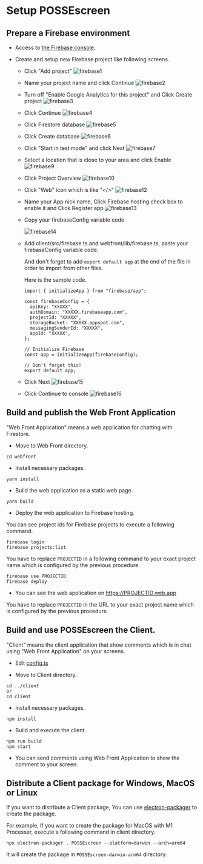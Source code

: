 # Setup POSSEscreen

## Prepare a Firebase environment

- Access to [the Firebase console](https://console.firebase.google.com/).
- Create and setup new Firebase project like following screens.

  - Click "Add project"
    ![firebase1](./img/1.png)

  - Name your project name and click Continue
    ![firebase2](./img/2.png)

  - Turn off "Enable Google Analytics for this project" and Click Create project
    ![firebase3](./img/3.png)

  - Click Continue
    ![firebase4](./img/4.png)

  - Click Firestore database
    ![firebase5](./img/5.png)

  - Click Create database
    ![firebase6](./img/6.png)

  - Click "Start in test mode" and click Next
    ![firebase7](./img/7.png)

  - Select a location that is close to your area and click Enable
    ![firebase9](./img/9.png)

  - Click Project Overview
    ![firebase10](./img/10.png)

  - Click "Web" icon which is like "</>"
    ![firebase12](./img/12.png)

  - Name your App nick name, Click Firebase hosting check box to enable it and Click Register app
    ![firebase13](./img/13.png)

  - Copy your firebaseConfig variable code 

    ![firebase14](./img/14.png)

  - Add client/src/firebase.ts and webfront/lib/firebase.ts, paste your firebaseConfig variable code.
    
    And don't forget to add `export default app` at the end of the file in order to import from other files.

    Here is the sample code.
    ```
    import { initializeApp } from "firebase/app";

    const firebaseConfig = {
      apiKey: "XXXXX",
      authDomain: "XXXXX.firebaseapp.com",
      projectId: "XXXXX",
      storageBucket: "XXXXX.appspot.com",
      messagingSenderId: "XXXXX",
      appId: "XXXXX",
    };

    // Initialize Firebase
    const app = initializeApp(firebaseConfig);

    // Don't forget this!
    export default app;
    ```


  - Click Next
    ![firebase15](./img/15.png)

  - Click Continue to console
    ![firebase16](./img/16.png)

## Build and publish the Web Front Application

"Web Front Application" means a web application for chatting with Firestore.

- Move to Web Front directory.

```
cd webfront
```

- Install necessary packages.

```
yarn install
```

- Build the web application as a static web page.

```
yarn build
```

- Deploy the web application to Firebase hosting.

You can see project ids for Firebase projects to execute a following command.

```
firebase login
firebase projects:list
```

You have to replace `PROJECTID` in a following command to your exact project name which is configured by the previous procedure.

```
firebase use PROJECTID
firebase deploy
```

- You can see the web application on https://PROJECTID.web.app

You have to replace `PROJECTID` in the URL to your exact project name which is configured by the previous procedure.

## Build and use POSSEscreen the Client.

"Client" means the client application that show comments which is in chat using "Web Front Application" on your screens.

- Edit [config.ts](../client/src/config.ts)

- Move to Client directory.

```
cd ../client
or
cd client
```

- Install necessary packages.

```
npm install
```

- Build and execute the client.

```
npm run build
npm start
```

- You can send comments using Web Front Application to show the comment to your screen.

## Distribute a Client package for Windows, MacOS or Linux

If you want to distribute a Client package, You can use [electron-packager](https://github.com/electron/electron-packager) to create the package.

For example, If you want to create the package for MacOS with M1 Processer, execute a following command in client directory.

```
npx electron-packager . POSSEscreen --platform=darwin --arch=arm64
```

It will create the package in `POSSEscreen-darwin-arm64` directory.
